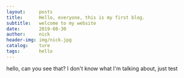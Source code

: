 ```yaml
---
layout:     posts
title:      Hello, everyone, this is my first blog.
subtitle:   welcome to my website
date:       2019-08-30
author:     nick
header-img: img/nick.jpg
catalog:    ture
tags:       hello
---
```






hello, can you see that? 
I don't know what I'm talking about, 
just test 
